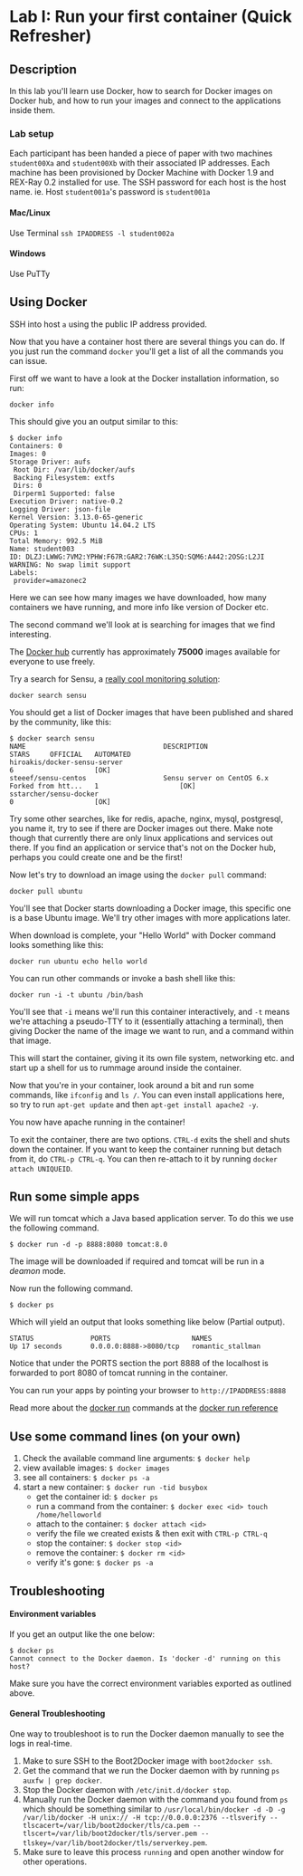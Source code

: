 Lab I: Run your first container (Quick Refresher)
===============================

## Description

In this lab you'll learn use Docker, how to search for Docker images on Docker hub, and how to run your images and connect to the applications inside them.

### Lab setup

Each participant has been handed a piece of paper with two machines `student00Xa` and `student00Xb` with their associated IP addresses. Each machine has been provisioned by Docker Machine with Docker 1.9 and REX-Ray 0.2 installed for use. The SSH password for each host is the host name. ie. Host `student001a`'s password is `student001a`

#### Mac/Linux
Use Terminal
`ssh IPADDRESS -l student002a`

#### Windows
Use PuTTy

## Using Docker
SSH into host `a` using the public IP address provided.

Now that you have a container host there are several things you can do. If you just run the command `docker` you'll get a list of all the commands you can issue.

First off we want to have a look at the Docker installation information, so run:

`docker info`

This should give you an output similar to this:

```
$ docker info
Containers: 0
Images: 0
Storage Driver: aufs
 Root Dir: /var/lib/docker/aufs
 Backing Filesystem: extfs
 Dirs: 0
 Dirperm1 Supported: false
Execution Driver: native-0.2
Logging Driver: json-file
Kernel Version: 3.13.0-65-generic
Operating System: Ubuntu 14.04.2 LTS
CPUs: 1
Total Memory: 992.5 MiB
Name: student003
ID: DLZJ:LWWG:7VM2:YPHW:F67R:GAR2:76WK:L35Q:SQM6:A442:2OSG:L2JI
WARNING: No swap limit support
Labels:
 provider=amazonec2
```

Here we can see how many images we have downloaded,  how many containers we have running, and more info like version of Docker etc.

The second command we'll look at is searching for images that we find interesting.

The [Docker hub](https://hub.docker.com) currently has approximately **75000** images available for everyone to use freely.

Try a search for Sensu, a [really cool monitoring solution](http://sensuapp.org):

`docker search sensu`

You should get a list of Docker images that have been published and shared by the community, like this:

```
$ docker search sensu
NAME                                  DESCRIPTION                                     STARS     OFFICIAL   AUTOMATED
hiroakis/docker-sensu-server                                                          6                    [OK]
steeef/sensu-centos                   Sensu server on CentOS 6.x Forked from htt...   1                    [OK]
sstarcher/sensu-docker                                                                0                    [OK]
```

Try some other searches, like for redis, apache, nginx, mysql, postgresql, you name it, try to see if there are Docker images out there. Make note though that currently there are only linux applications and services out there. If you find an application or service that's not on the Docker hub, perhaps you could create one and be the first!

Now let's try to download an image using the `docker pull` command:

`docker pull ubuntu`

You'll see that Docker starts downloading a Docker image, this specific one is a base Ubuntu image. We'll try other images with more applications later.

When download is complete, your "Hello World" with Docker command looks something like this:

`docker run ubuntu echo hello world`

You can run other commands or invoke a bash shell like this:

`docker run -i -t ubuntu /bin/bash`

You'll see that `-i` means we'll run this container interactively, and `-t` means we're attaching a pseudo-TTY to it (essentially attaching a terminal), then giving Docker the name of the image we want to run, and a command within that image.

This will start the container, giving it its own file system, networking etc. and start up a shell for us to rummage around inside the container.

Now that you're in your container, look around a bit and run some commands, like `ifconfig` and `ls /`. You can even install applications here, so try to run `apt-get update` and then `apt-get install apache2 -y`.

You now have apache running in the container!

To exit the container, there are two options. `CTRL-d` exits the shell and shuts down the container. If you want to keep the container running but detach from it, do `CTRL-p CTRL-q`. You can then re-attach to it by running `docker attach UNIQUEID`.

## Run some simple apps

We will run tomcat which a Java based application server. To do this we use the following command.

```$ docker run -d -p 8888:8080 tomcat:8.0```

The image will be downloaded if required and tomcat will be run in a *deamon* mode.

Now run the following command.

```$ docker ps```

Which will yield an output that looks something like below (Partial output).

```
STATUS              PORTS                    NAMES
Up 17 seconds       0.0.0.0:8888->8080/tcp   romantic_stallman
```
Notice that under the PORTS section the port 8888 of the localhost is forwarded to port 8080 of tomcat running in the container.

You can run your apps by pointing your browser to ```http://IPADDRESS:8888```

Read more about the [docker run](https://docs.docker.com/reference/run/) commands at the [docker run reference](https://docs.docker.com/reference/run/)

## Use some command lines (on your own)

1. Check the available command line arguments: `$ docker help`
2. view available images: `$ docker images`
3. see all containers: `$ docker ps -a`
4. start a new container: `$ docker run -tid busybox`
    - get the container id: `$ docker ps`
    - run a command from the container: `$ docker exec <id> touch /home/helloworld`
    - attach to the container: `$ docker attach <id>`
    - verify the file we created exists & then exit with `CTRL-p CTRL-q`
    - stop the container: `$ docker stop <id>`
    - remove the container: `$ docker rm <id>`
    - verify it's gone: `$ docker ps -a`

## Troubleshooting

#### Environment variables

If you get an output like the one below:

```
$ docker ps
Cannot connect to the Docker daemon. Is 'docker -d' running on this host?
```

Make sure you have the correct environment variables exported as outlined above.



#### General Troubleshooting
One way to troubleshoot is to run the Docker daemon manually to see the logs in real-time.  

1. Make to sure SSH to the Boot2Docker image with ```boot2docker ssh```.  
2. Get the command that we run the Docker daemon with by running ```ps auxfw | grep docker```.  
3. Stop the Docker daemon with ```/etc/init.d/docker stop```.  
4. Manually run the Docker daemon with the command you found from ```ps``` which should be something similar to ```/usr/local/bin/docker -d -D -g /var/lib/docker -H unix:// -H tcp://0.0.0.0:2376 --tlsverify --tlscacert=/var/lib/boot2docker/tls/ca.pem --tlscert=/var/lib/boot2docker/tls/server.pem --tlskey=/var/lib/boot2docker/tls/serverkey.pem```.
5. Make sure to leave this process ```running``` and open another window for other operations.
